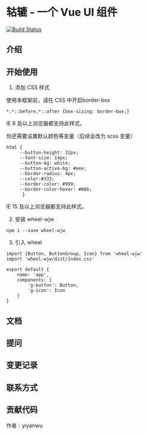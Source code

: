 # 轱辘 - 一个  Vue UI 组件

[![Build Status](https://travis-ci.org/yiyanwu/wheel-wjw.svg?branch=master)](https://travis-ci.org/yiyanwu/wheel-wjw)

## 介绍

## 开始使用

1. 添加 CSS 样式

使用本框架前，请在 CSS 中开启border-box
```
*,*::before,*::after {box-sizing: border-box;}
```
IE 8 及以上浏览器都支持此样式。

你还需要设置默认颜色等变量（后续会改为 scss 变量）
```
html {
     --button-height: 32px;
     --font-size: 14px;
     --button-bg: white;
     --button-active-bg: #eee;
     --border-radius: 4px;
     --color:#333;
     --border-color: #999;
     --border-color-hover: #666;
      }
```

IE 15 及以上浏览器都支持此样式。

2. 安装 wheel-wjw
  ```
  npm i --save wheel-wjw
  ```
3. 引入 wheel
  ```
  import {Button, ButtonGroup, Icon} from 'wheel-wjw'
  import 'wheel-wjw/dist/index.css'

  export default {
      name: 'app',
      components: {
          'g-button': Button,
          'g-icon': Icon
      }
  }
  ```
## 文档

## 提问

## 变更记录

## 联系方式

## 贡献代码

作者：yiyanwu 

